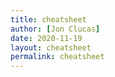 ```yaml
---
title: cheatsheet
author: [Jon Clucas]
date: 2020-11-19
layout: cheatsheet
permalink: cheatsheet
---
```


